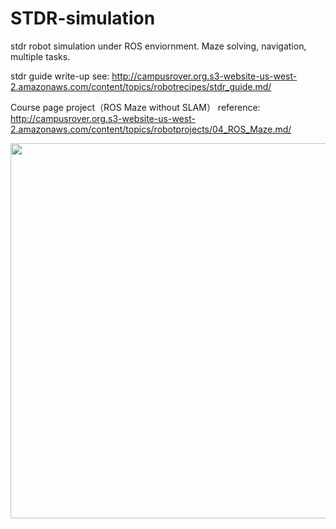 # STDR-simulation
stdr robot simulation under ROS enviornment. Maze solving, navigation, multiple tasks.

stdr guide write-up see: http://campusrover.org.s3-website-us-west-2.amazonaws.com/content/topics/robotrecipes/stdr_guide.md/

Course page project（ROS Maze without SLAM） reference: http://campusrover.org.s3-website-us-west-2.amazonaws.com/content/topics/robotprojects/04_ROS_Maze.md/


<img src="https://github.com/celisun/STDR-simulation/blob/master/stdr-turtlebota.png" width="600">
